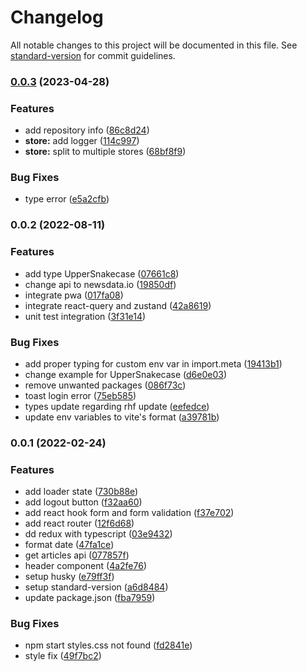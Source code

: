 # Changelog

All notable changes to this project will be documented in this file. See [standard-version](https://github.com/conventional-changelog/standard-version) for commit guidelines.

### [0.0.3](https://github.com/akhil-neoito/react-query-zustand-ts-vite-boilerplate/compare/v0.0.2...v0.0.3) (2023-04-28)


### Features

* add repository info ([86c8d24](https://github.com/akhil-neoito/react-query-zustand-ts-vite-boilerplate/commit/86c8d2423032009f711db5ad400afe6c7df843e7))
* **store:** add logger ([114c997](https://github.com/akhil-neoito/react-query-zustand-ts-vite-boilerplate/commit/114c997c8e46bab68bd1724f33b0caf4a124e151))
* **store:** split to multiple stores ([68bf8f9](https://github.com/akhil-neoito/react-query-zustand-ts-vite-boilerplate/commit/68bf8f98ba66acf94b6ccc59dc45b2b8ae4f0b83))


### Bug Fixes

* type error ([e5a2cfb](https://github.com/akhil-neoito/react-query-zustand-ts-vite-boilerplate/commit/e5a2cfbc7f5b656e5fc30c79ae3fa6cd85cb8d86))

### 0.0.2 (2022-08-11)


### Features

* add type UpperSnakecase ([07661c8](https://github.com/akhil-neoito/react-query-zustand-ts-vite-boilerplate/commit/07661c882b583447697dca4bb1332ae9e0ace969))
* change api to newsdata.io ([19850df](https://github.com/akhil-neoito/react-query-zustand-ts-vite-boilerplate/commit/19850dffd6a3748dd8b7d7d409bf4fd93cbcd483))
* integrate pwa ([017fa08](https://github.com/akhil-neoito/react-query-zustand-ts-vite-boilerplate/commit/017fa089e9a3280d60bb0ca10d1b7bb48ee07e67))
* integrate react-query and zustand ([42a8619](https://github.com/akhil-neoito/react-query-zustand-ts-vite-boilerplate/commit/42a861938e6dab0b735c4f0e7c949b4a2d2edc86))
* unit test integration ([3f31e14](https://github.com/akhil-neoito/react-query-zustand-ts-vite-boilerplate/commit/3f31e14c25c03bc2f459e26dae4023e3ca94ba3d))


### Bug Fixes

* add proper typing for custom env var in import.meta ([19413b1](https://github.com/akhil-neoito/react-query-zustand-ts-vite-boilerplate/commit/19413b1a8c7f126db9e450a279235994e9e671f6))
* change example for UpperSnakecase ([d6e0e03](https://github.com/akhil-neoito/react-query-zustand-ts-vite-boilerplate/commit/d6e0e03faaf117f402f4b61937826ea3f4013e37))
* remove unwanted packages ([086f73c](https://github.com/akhil-neoito/react-query-zustand-ts-vite-boilerplate/commit/086f73c866605df8357288080cd246fdb6020a24))
* toast login error ([75eb585](https://github.com/akhil-neoito/react-query-zustand-ts-vite-boilerplate/commit/75eb58565646aa8f0e45a34bdaa8d89bc7f119c7))
* types update regarding rhf update ([eefedce](https://github.com/akhil-neoito/react-query-zustand-ts-vite-boilerplate/commit/eefedcec46449abfb26fdecb105961a9e552d512))
* update env variables to vite's format ([a39781b](https://github.com/akhil-neoito/react-query-zustand-ts-vite-boilerplate/commit/a39781b60d8716b00c6f24547d9abcb46c508ab5))

### 0.0.1 (2022-02-24)


### Features

* add loader state ([730b88e](https://github.com/akhil-neoito/react-redux-saga-ts-vite-boilerplate/commit/730b88e4471fe2d21be5c1bee29f5c225d3b56bc))
* add logout button ([f32aa60](https://github.com/akhil-neoito/react-redux-saga-ts-vite-boilerplate/commit/f32aa601c007a144f0ac15b448156914ac791b53))
* add react hook form and form validation ([f37e702](https://github.com/akhil-neoito/react-redux-saga-ts-vite-boilerplate/commit/f37e70245d914c020347d5df715520d9988c1796))
* add react router ([12f6d68](https://github.com/akhil-neoito/react-redux-saga-ts-vite-boilerplate/commit/12f6d689ae6713da8c7e41a8d390b5e090ffdbb5))
* dd redux with typescript ([03e9432](https://github.com/akhil-neoito/react-redux-saga-ts-vite-boilerplate/commit/03e9432886e92e7374cde89a7434ef25ff66542f))
* format date ([47fa1ce](https://github.com/akhil-neoito/react-redux-saga-ts-vite-boilerplate/commit/47fa1ce69487704ec52d0be188d5c1cdab615341))
* get articles api ([077857f](https://github.com/akhil-neoito/react-redux-saga-ts-vite-boilerplate/commit/077857fcfbbf703dd90985ecc13a9bdfd08bef8f))
* header component ([4a2fe76](https://github.com/akhil-neoito/react-redux-saga-ts-vite-boilerplate/commit/4a2fe76709403a0187707fadb571f426387ec400))
* setup husky ([e79ff3f](https://github.com/akhil-neoito/react-redux-saga-ts-vite-boilerplate/commit/e79ff3f0f95d7f66e3fd8e3d95524fe66c4fceff))
* setup standard-version ([a6d8484](https://github.com/akhil-neoito/react-redux-saga-ts-vite-boilerplate/commit/a6d84845bbf283475ecfce936ae32a8815242734))
* update package.json ([fba7959](https://github.com/akhil-neoito/react-redux-saga-ts-vite-boilerplate/commit/fba7959fbd12ef0864839000503e0afe8750095b))


### Bug Fixes

* npm start styles.css not found ([fd2841e](https://github.com/akhil-neoito/react-redux-saga-ts-vite-boilerplate/commit/fd2841e1b31c04458955f88d2fa11cbd7f53c960))
* style fix ([49f7bc2](https://github.com/akhil-neoito/react-redux-saga-ts-vite-boilerplate/commit/49f7bc25119daa99725d9da6c303e25e160e5e96))
